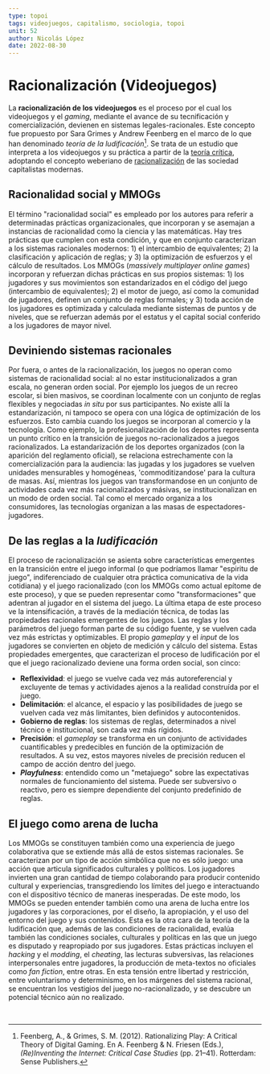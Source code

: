 ```yaml
---
type: topoi
tags: videojuegos, capitalismo, sociologia, topoi
unit: 52
author: Nicolás López
date: 2022-08-30
---
```


# Racionalización (Videojuegos)
La **racionalización de los videojuegos** es el proceso por el cual los videojuegos y el *gaming*, mediante el avance de su tecnificación y comercialización, devienen en sistemas legales-racionales. Este concepto fue propuesto por Sara Grimes y Andrew Feenberg en el marco de lo que han denominado *teoría de la ludificación*[^1]. Se trata de un estudio que interpreta a los videojuegos y su práctica a partir de la [teoría crítica](https://es.wikipedia.org/wiki/Teor%C3%ADa_cr%C3%ADtica), adoptando el concepto weberiano de [racionalización](https://es.wikipedia.org/wiki/Racionalizaci%C3%B3n_(sociolog%C3%ADa)) de las sociedad capitalistas modernas.

## Racionalidad social y MMOGs
El término "racionalidad social" es empleado por los autores para referir a determinadas prácticas organizacionales, que incorporan y se asemajan a instancias de racionalidad como la ciencia y las matemáticas. Hay tres prácticas que cumplen con esta condición, y que en conjunto caracterizan a los sistemas racionales modernos: 1) el intercambio de equivalentes; 2) la clasificación y aplicación de reglas; y 3) la optimización de esfuerzos y el cálculo de resultados.
Los MMOGs (*massively multiplayer online games*) incorporan y refuerzan dichas prácticas en sus propios sistemas: 1) los jugadores y sus movimientos son estandarizados en el código del juego (intercambio de equivalentes); 2) el motor de juego, así como la comunidad de jugadores, definen un conjunto de reglas formales; y 3) toda acción de los jugadores es optimizada y calculada mediante sistemas de puntos y de niveles, que se refuerzan además por el estatus y el capital social conferido a los jugadores de mayor nivel.

## Deviniendo sistemas racionales
Por fuera, o antes de la racionalización, los juegos no operan como sistemas de racionalidad social: al no estar institucionalizados a gran escala, no generan orden social. Por ejemplo los juegos de un recreo escolar, si bien masivos, se coordinan localmente con un conjunto de reglas flexibles y negociadas *in situ* por sus participantes. No existe allí la estandarización, ni tampoco se opera con una lógica de optimización de los esfuerzos.
Esto cambia cuando los juegos se incorporan al comercio y la tecnología. Como ejemplo, la profesionalización de los deportes representa un punto crítico en la transición de juegos no-racionalizados a juegos racionalizados. La estandarización de los deportes organizados (con la aparición del reglamento oficial), se relaciona estrechamente con la comercialización para la audiencia: las jugadas y los jugadores se vuelven unidades mensurables y homogéneas, 'commoditizandose' para la cultura de masas.
Así, mientras los juegos van transformandose en un conjunto de actividades cada vez más racionalizados y másivas, se institucionalizan en un modo de orden social. Tal como el mercado organiza a los consumidores, las tecnologías organizan a las masas de espectadores-jugadores.

## De las reglas a la *ludificación*
El proceso de racionalización se asienta sobre características emergentes en la transición entre el juego informal (o que podríamos llamar "espiritu de juego", indiferenciado de cualquier otra práctica comunicativa de la vida cotidiana) y el juego racionalizado (con los MMOGs como actual epítome de este proceso), y que se pueden representar como "transformaciones" que adentran al jugador en el sistema del juego.
La última etapa de este proceso ve la intensificación, a través de la mediación técnica, de todas las propiedades racionales emergentes de los juegos. Las reglas y los parámetros del juego forman parte de su código fuente, y se vuelven cada vez más estrictas y optimizables. El propio *gameplay* y el *input* de los jugadores se convierten en objeto de medición y cálculo del sistema.
Estas propiedades emergentes, que caracterizan el proceso de ludificación por el que el juego racionalizado deviene una forma orden social, son cinco:

- **Reflexividad**: el juego se vuelve cada vez más autoreferencial y excluyente de temas y actividades ajenos a la realidad construída por el juego.
- **Delimitación**: el alcance, el espacio y las posibilidades de juego se vuelven cada vez más limitantes, bien definidos y autocontenidos.
- **Gobierno de reglas**: los sistemas de reglas, determinados a nivel técnico e institucional, son cada vez más rígidos.
- **Precisión**: el *gameplay* se transforma en un conjunto de actividades cuantificables y predecibles en función de la optimización de resultados. A su vez, estos mayores niveles de precisión reducen el campo de acción dentro del juego.
- ***Playfulness***: entendido como un "metajuego" sobre las expectativas normales de funcionamiento del sistema. Puede ser subversivo o reactivo, pero es siempre dependiente del conjunto predefinido de reglas.


## El juego como arena de lucha
Los MMOGs se constituyen también como una experiencia de juego colaborativa que se extiende más allá de estos sistemas racionales. Se caracterizan por un tipo de acción simbólica que no es sólo juego: una acción que articula significados culturales y políticos. Los jugadores invierten una gran cantidad de tiempo colaborando para producir contenido cultural y experiencias, transgrediendo los límites del juego e interactuando con el dispositivo técnico de maneras inesperadas. De este modo, los MMOGs se pueden entender también como una arena de lucha entre los jugadores y las corporaciones, por el diseño, la apropiación, y el uso del entorno del juego y sus contenidos.
Esta es la otra cara de la teoría de la ludificación que, además de las condiciones de racionalidad, evalúa también las condiciones sociales, culturales y políticas en las que un juego es disputado y reapropiado por sus jugadores. Estas prácticas incluyen el *hacking* y el *modding*, el *cheating*, las lecturas subversivas, las relaciones interpersonales entre jugadores, la producción de meta-textos no oficiales como *fan fiction*, entre otras.
En esta tensión entre libertad y restricción, entre voluntarismo y determinismo, en los márgenes del sistema racional, se encuentran los vestigios del juego no-racionalizado, y se descubre un potencial técnico aún no realizado.


[^1]: Feenberg, A., & Grimes, S. M. (2012). Rationalizing Play: A Critical Theory of Digital Gaming. En A. Feenberg & N. Friesen (Eds.), *(Re)Inventing the Internet: Critical Case Studies* (pp. 21–41). Rotterdam: Sense Publishers.

‌